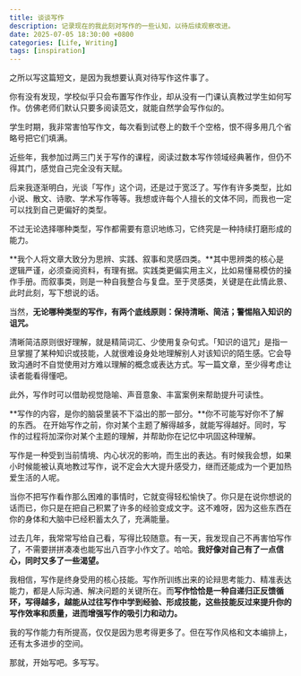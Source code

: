 ```yaml
---
title: 谈谈写作
description: 记录现在的我此刻对写作的一些认知，以待后续观察改进。
date: 2025-07-05 18:30:00 +0800
categories: [Life, Writing]
tags: [inspiration]
---
```


之所以写这篇短文，是因为我想要认真对待写作这件事了。

你有没有发现，学校似乎只会布置写作作业，却从没有一门课认真教过学生如何写作。仿佛老师们默认只要多阅读范文，就能自然学会写作似的。

学生时期，我非常害怕写作文，每次看到试卷上的数千个空格，恨不得多用几个省略号把它们填满。

近些年，我参加过两三门关于写作的课程，阅读过数本写作领域经典著作，但仍不得其门，感觉自己完全没有天赋。

后来我逐渐明白，光谈「写作」这个词，还是过于宽泛了。写作有许多类型，比如小说、散文、诗歌、学术写作等等。我想或许每个人擅长的文体不同，而我也一定可以找到自己更偏好的类型。

不过无论选择哪种类型，写作都需要有意识地练习，它终究是一种持续打磨形成的能力。

**我个人将文章大致分为思辨、实践、叙事和灵感四类。**其中思辨类的核心是逻辑严谨，必须查阅资料，有理有据。实践类更偏实用主义，比如易懂易模仿的操作手册。而叙事类，则是一种自我整合与复盘。至于灵感类，关键是在此情此景、此时此刻，写下想说的话。

当然，**无论哪种类型的写作，有两个底线原则：保持清晰、简洁；警惕陷入知识的诅咒。**

清晰简洁原则很好理解，就是精简词汇、少使用复杂句式。「知识的诅咒」是指一旦掌握了某种知识或技能，人就很难设身处地理解别人对该知识的陌生感。它会导致沟通时不自觉使用对方难以理解的概念或表达方式。写一篇文章，至少得考虑让读者能看得懂吧。

此外，写作时可以借助视觉隐喻、声音意象、丰富案例来帮助提升可读性。

**写作的内容，是你的脑袋里装不下溢出的那一部分。**你不可能写好你不了解的东西。 在开始写作之前，你对某个主题了解得越多，就能写得越好。同时，写作的过程将加深你对某个主题的理解，并帮助你在记忆中巩固这种理解。

写作是一种受到当前情境、内心状况的影响，而生出的表达。有时候我会想，如果小时候能被认真地教过写作，说不定会大大提升感受力，继而还能成为一个更加热爱生活的人呢。

当你不把写作看作那么困难的事情时，它就变得轻松愉快了。你只是在说你想说的话而已，你只是在把自己积累了许多的经验变成文字。这不难呀，因为这些东西在你的身体和大脑中已经积蓄太久了，充满能量。

过去几年，我常常写给自己看，写得比较随意。有一天，我发现自己不再害怕写作了，不需要拼拼凑凑也能写出八百字小作文了。哈哈。**我好像对自己有了一点信心，同时又多了一些渴望。**

我相信，写作是终身受用的核心技能。写作所训练出来的论辩思考能力、精准表达能力，都是人际沟通、解决问题的关键所在。而**写作恰恰是一种自递归正反馈循环，写得越多，越能从过往写作中学到经验、形成技能，这些技能反过来提升你的写作效率和质量，进而增强写作的吸引力和动力。**

我的写作能力有所提高，仅仅是因为思考得更多了。但在写作风格和文本编排上，还有太多进步的空间。

那就，开始写吧。多写写。
